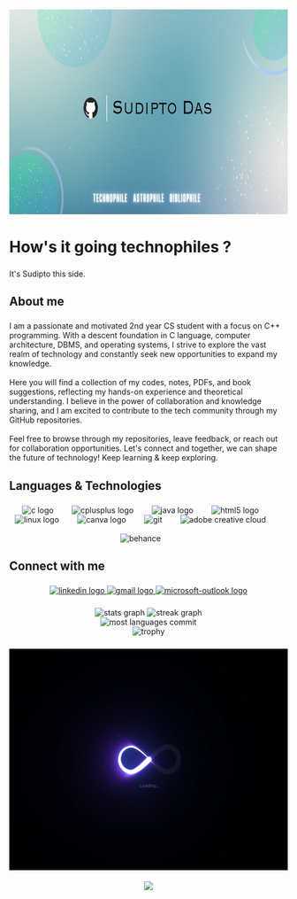 

###

<div align="center">
  <img height="370" src="https://github.com/isudiptodas/isudiptodas/blob/main/Banner.png"  />
</div>

###

<h1 align="left">How's it going technophiles ?</h1>

###

<p align="left">It's Sudipto this side.</p>


###

<h2 align="left">About me</h2>

###

<p align="left">I am a passionate and motivated 2nd year CS student with a focus on C++ programming. With a descent foundation in C language, computer architecture, DBMS, and operating systems, I strive to explore the vast realm of technology and constantly seek new opportunities to expand my knowledge.<br><br>Here you will find a collection of my codes, notes, PDFs, and book suggestions, reflecting my hands-on experience and theoretical understanding. I believe in the power of collaboration and knowledge sharing, and I am excited to contribute to the tech community through my GitHub repositories.<br><br>Feel free to browse through my repositories, leave feedback, or reach out for collaboration opportunities. Let's connect and together, we can shape the future of technology! Keep learning & keep exploring.</p>

###

<h2 align="left">Languages & Technologies </h2>

###

<div align="left">
</div>

###

<div align="center">
  <img src="https://cdn.jsdelivr.net/gh/devicons/devicon/icons/c/c-original.svg" height="40" alt="c logo"  />
  <img width="25" />
  <img src="https://sdtimes.com/wp-content/uploads/2018/03/cpppp.png" height="40" alt="cplusplus logo"  />
  <img width="25" />
  <img src="https://cdn.jsdelivr.net/gh/devicons/devicon/icons/java/java-original.svg" height="40" alt="java logo"  />
  <img width="25" />
  <img src="https://cdn.jsdelivr.net/gh/devicons/devicon/icons/html5/html5-original.svg" height="40" alt="html5 logo"  />
  <img width="25" />
  <img src="https://cdn.jsdelivr.net/gh/devicons/devicon/icons/linux/linux-original.svg" height="40" alt="linux logo"  />
  <img width="25" />
  <img src="https://cdn.simpleicons.org/canva/00C4CC" height="40" alt="canva logo"  />
  <img width="25" />
  <img src="https://www.vectorlogo.zone/logos/git-scm/git-scm-icon.svg" height="40" alt="git" />
  <img width="25" />
  <img src="https://th.bing.com/th/id/R.330b0e424ab97083822c034563845e49?rik=W5ZYteLdhceR7A&riu=http%3a%2f%2flogos-download.com%2fwp-content%2fuploads%2f2016%2f09%2fAdobe_Creative_Cloud_logo.png&ehk=jSOX3Z0sRhKruLsN9XcAZxi2eaTyToJufWMrIKLAbB8%3d&risl=&pid=ImgRaw&r=0" height="40" alt="adobe creative cloud" />
   <img width="25" />
  
  <br>
  <br>
  
  <img src="https://cdn.freebiesupply.com/logos/large/2x/behance-1-logo-png-transparent.png" height="40" alt="behance"  />
  <img width="25"  />
</div>

###

<h2 align="left">Connect with me </h2>

###

<div align="center">
  <a href="https://www.linkedin.com/in/sudipto-das-386a33234/" target="_blank">
    <img src="https://img.shields.io/static/v1?message=LinkedIn&logo=linkedin&label=&color=0077B5&logoColor=white&labelColor=&style=for-the-badge" height="40" alt="linkedin logo"  />
  </a>
  <a href="https://mail.google.com/mail/u/1/#inbox" target="_blank">
    <img src="https://img.shields.io/static/v1?message=Gmail&logo=gmail&label=&color=D14836&logoColor=white&labelColor=&style=for-the-badge" height="40" alt="gmail logo"  />
  </a>
  <a href="https://outlook.live.com/mail/0/" target="_blank">
    <img src="https://img.shields.io/static/v1?message=Outlook&logo=microsoft-outlook&label=&color=0078D4&logoColor=white&labelColor=&style=for-the-badge" height="40" alt="microsoft-outlook logo"  />
  </a>
</div>

###

<div align="center">
  <img src="https://github-readme-stats.vercel.app/api?username=isudiptodas&hide_title=false&hide_rank=false&show_icons=true&include_all_commits=true&count_private=true&disable_animations=false&theme=tokyonight&locale=en&hide_border=false&order=1" height="150" alt="stats graph"  />
  <img src="https://streak-stats.demolab.com?user=isudiptodas&locale=en&mode=weekly&theme=tokyonight&hide_border=false&border_radius=5&order=1" height="150" alt="streak graph"  />
  <br>
   <img src="http://github-profile-summary-cards.vercel.app/api/cards/most-commit-language?username=isudiptodas&theme=tokyonight&hide_border=false&border_radius=5&order=3" height="150" alt="most languages commit" />
  <br>
  <img src="https://github-profile-trophy.vercel.app/?username=isudiptodas&theme=tokyonight&hide_border=false&border_radius=5&order=3" height="150" alt="trophy" />
 
</div>

###

<div align="center">
  <img height="400" src="https://github.com/isudiptodas/isudiptodas/blob/main/Github_Profile_README.gif"  />
</div>

<br>

<div align="center">
  <img src="https://visitor-badge.laobi.icu/badge?page_id=isudiptodas.isudiptodas&"  />
</div>

###
